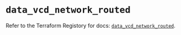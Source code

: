 # `data_vcd_network_routed`

Refer to the Terraform Registory for docs: [`data_vcd_network_routed`](https://registry.terraform.io/providers/vmware/vcd/3.10.0/docs/data-sources/network_routed).
